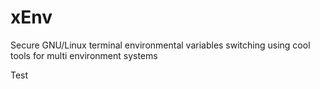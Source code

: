 # xEnv
Secure GNU/Linux terminal environmental variables switching using cool tools for multi environment systems

Test

